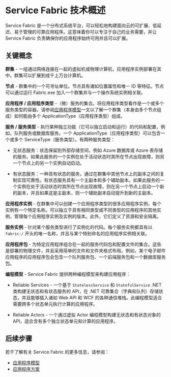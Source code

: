 <properties
   pageTitle="技术概述"
   description="Service Fabric 技术概述。讨论关键概念和体系结构概述"
   services="service-fabric"
   documentationCenter=".net"
   authors="msfussell"
   manager="timlt"
   editor="chackdan;subramar"/>

<tags
   ms.service="service-fabric"
   ms.date="08/25/2015"
   wacn.date=""/>

# Service Fabric 技术概述

Service Fabric 是一个分布式系统平台，可以轻松地构建面向云的可扩展、低延迟、易于管理的可靠应用程序。这意味着你可以专注于自己的业务需要，并让 Service Fabric 负责确保你的应用程序始终可用并且可以扩展。

## 关键概念

**群集** - 一组通过网络连接在一起的虚拟机或物理计算机，应用程序实例部署在其中。群集可以扩展到成千上万台计算机。

**节点** - 群集中的一个可寻址单位。节点具有诸如位置属性和唯一 ID 等特征。节点可以通过运行 Fabric.exe 加入一个群集并与一个操作系统实例相关联。

**应用程序 / 应用程序类型** -（微）服务的集合。将应用程序类型看作是一个或多个服务类型的容器。请参阅[应用程序模型](/documentation/articles/service-fabric-application-model)一文以了解一个群集（本身由多个节点组成）如何能由多个 ApplicationType（应用程序类型）组成。

**服务 / 服务类型** - 执行某种独立功能（它可以独立启动和运行）的代码和配置，例如，队列服务或数据库服务。一个 ApplicationType（应用程序类型）可以包含一个或多个 ServiceType（服务类型）。有两种服务类型：

- 无状态服务：状态保留到外部存储空间，例如 Azure 数据库或 Azure 表存储的服务。如果此服务的一个实例在处于活动状态时其所在节点出现故障，则另一个节点上的另一个实例自动启动。

- 有状态服务：一种具有状态的服务，通过在群集中其他节点上的副本之间的复制实现可靠性。有状态服务具有一个主副本和多个辅助副本。如果此服务的一个实例在处于活动状态时其所在节点出现故障，则在另一个节点上启动一个新的副本，并且如果这是主副本，则一个辅助副本自动提升到新的主副本。

**应用程序实例** - 在群集中可以创建一个应用程序类型的很多应用程序实例，每个实例有一个特定名称。可以独立于具有相同类型或不同类型的应用程序的其他实例，管理每个应用程序实例及实例的版本。此外，它们定义了资源和安全隔离。

**服务实例** - 针对某个服务类型进行了实例化的代码。每个服务实例都具有以 `fabric:/` 开头的唯一名称，并且与某个特别命名的应用程序实例相关联。

**应用程序包** - 为特定应用程序组合在一起的服务代码包和配置文件的集合。这些是部署的物理文件，并且采用简单的文件和文件夹格式布局。例如，某个电子邮件应用程序的应用程序包会包含一个队列服务包、一个前端服务包和一个数据库服务包。

**编程模型** - Service Fabric 提供两种编程模型来构建应用程序：

- Reliable Services - 一个基于 `StatelessService` 和 `StatefulService` .NET 类构建无状态和有状态服务的 API，在 .NET 可靠集合（字典和队列）存储状态，并且能够插入诸如 Web API 和 WCF 的各种通信堆栈。此编程模型适合需要跨多个状态单元执行计算的应用程序。

- Reliable Actors - 一个通过虚拟 Actor 编程模型构建无状态和有状态对象的 API，适合含有多个独立状态单元和计算的应用程序。

<!--Every topic should have next steps and links to the next logical set of content to keep the customer engaged-->
## 后续步骤
若干了解有关 Service Fabric 的更多信息，请参阅：

- [应用程序模型](/documentation/articles/service-fabric-application-model)
- [应用程序方案](/documentation/articles/service-fabric-application-scenarios)
 

<!---HONumber=74-->